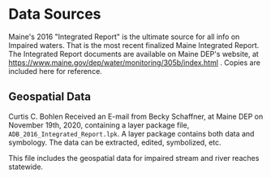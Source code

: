 # Data Sources

Maine's 2016 "Integrated Report" is the ultimate source for all info
on Impaired waters.  That is the most recent finalized Maine Integrated Report. 
The Integrated Report documents are available on Maine DEP's website, at 
https://www.maine.gov/dep/water/monitoring/305b/index.html .  Copies are
included here for reference.

## Geospatial Data
Curtis C. Bohlen Received an E-mail from Becky Schaffner, at Maine DEP on 
November 19th, 2020, containing a layer package file, 
`ADB_2016_Integrated_Report.lpk`.  A layer package contains both data
and symbology. The data can be extracted, edited, symbolized, etc.

This file includes the geospatial data for impaired stream and river
reaches statewide.

